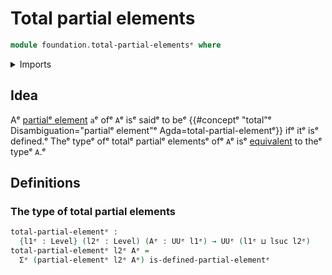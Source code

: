 # Total partial elements

```agda
module foundation.total-partial-elementsᵉ where
```

<details><summary>Imports</summary>

```agda
open import foundation.dependent-pair-typesᵉ
open import foundation.partial-elementsᵉ
open import foundation.universe-levelsᵉ
```

</details>

## Idea

Aᵉ [partialᵉ element](foundation.partial-elements.mdᵉ) `a`ᵉ ofᵉ `A`ᵉ isᵉ saidᵉ to beᵉ
{{#conceptᵉ "total"ᵉ Disambiguation="partialᵉ element"ᵉ Agda=total-partial-elementᵉ}}
ifᵉ itᵉ isᵉ defined.ᵉ Theᵉ typeᵉ ofᵉ totalᵉ partialᵉ elementsᵉ ofᵉ `A`ᵉ isᵉ
[equivalent](foundation-core.equivalences.mdᵉ) to theᵉ typeᵉ `A`.ᵉ

## Definitions

### The type of total partial elements

```agda
total-partial-elementᵉ :
  {l1ᵉ : Level} (l2ᵉ : Level) (Aᵉ : UUᵉ l1ᵉ) → UUᵉ (l1ᵉ ⊔ lsuc l2ᵉ)
total-partial-elementᵉ l2ᵉ Aᵉ =
  Σᵉ (partial-elementᵉ l2ᵉ Aᵉ) is-defined-partial-elementᵉ
```